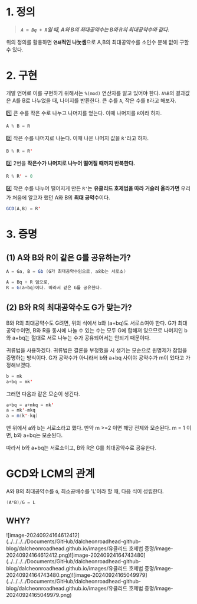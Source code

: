 # 1. 정의

> ***`A = Bq + R`일 때, A와 B의 최대공약수는 B와 R의 최대공약수와 같다.*** 



위의 정의를 활용하면 **`연쇄`적인 나눗셈**으로 A,B의 최대공약수를 소인수 분해 없이 구할 수 있다.

# 2. 구현

개발 언어로 이를 구현하기 위해서는 `%(mod)` 연산자를 알고 있어야 한다. `A%B`의 결과값은 A를 B로 나누었을 때, 나머지를 반환한다.
큰 수를 `A`, 작은 수를 `B`라고 해보자.

1️⃣ 큰 수를 작은 수로 나누고 나머지를 얻는다. 이때 나머지를 `R`이라 하자.

```java
A % B = R
```

2️⃣ 작은 수를 나머지로 나눈다. 이때 나온 나머지 값을 `R'`라고 하자.

```java
B % R = R'
```

3️⃣ 2번을 **작은수가 나머지로 나누어 떨어질 때까지 반복한다.**

```java
R % R' = 0
```

4️⃣ 작은 수를 나누어 떨어지게 만든 `R'`는 **유클리드 호제법을 따라 거슬러 올라가면** 우리가 처음에 알고자 했던 A와 B의 **최대 공약수**이다.

```java
GCD(A,B) = R'
```

# 3. 증명

## (1) A와 B와 R이 같은 G를 공유하는가? 

````java
A = Ga, B = Gb (G가 최대공약수임으로, a와b는 서로소)

A = Bq + R 임으로, 
R = G(a+bq)이다. 따라서 같은 G를 공유한다.
````

## (2) B와 R의 최대공약수도 G가 맞는가? 

B와 R의 최대공약수도 G려면, 위의 식에서 b와 (a+bq)도 서로소여야 한다. 
G가 최대공약수이면, B와 R을 동시에 나눌 수 있는 수는 모두 G에 합해져 있으므로 나머지인 b와 a+bq는 절대로 서로 나누는 수가 공유되어서는 안되기 때문이다. 

귀류법을 사용하겠다. 
귀류법은 결론을 부정했을 시 생기는 모순으로 원명제가 참임을 증명하는 방식이다. 
 G가 공약수가 아니라서 b와 a+bq 사이야 공약수가 m이 있다고 가정해보겠다. 

```java
b = mk
a+bq = mk'
```

그러면 다음과 같은 모순이 생긴다.

```java
a+bq = a+mkq = mk'
a = mk'-mkq 
a = m(k'-kq)
```

맨 위에서 a와 b는 서로소라고 했다. 
만약 m >=2 이면 해당 전제와 모순된다. m = 1 이면, b와 a+bq는 모순된다. 

따라서 b와 a+bq는 서로소이고, B와 R은 G를 최대공약수로 공유한다. 
# GCD와 LCM의 관계

A와 B의 최대공약수를 `G`, 최소공배수를 'L'이라 할 때, 다음 식이 성립한다. 

```java
(A*B)/G = L
```

## WHY? 

![image-20240924164612412](../../../../Documents/GitHub/dalcheonroadhead-github-blog/dalcheonroadhead.github.io/images/유클리드 호제법 증명/image-20240924164612412.png)![image-20240924164743480](../../../../Documents/GitHub/dalcheonroadhead-github-blog/dalcheonroadhead.github.io/images/유클리드 호제법 증명/image-20240924164743480.png)![image-20240924165049979](../../../../Documents/GitHub/dalcheonroadhead-github-blog/dalcheonroadhead.github.io/images/유클리드 호제법 증명/image-20240924165049979.png)